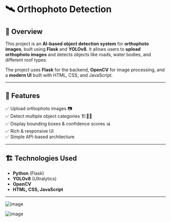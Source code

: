 
# 🛰️ Orthophoto Detection

## 📌 Overview  
This project is an **AI-based object detection system** for **orthophoto images**, built using **Flask** and **YOLOv8**. It allows users to **upload orthophoto images** and detects objects like roads, water bodies, and different roof types.  

The project uses **Flask** for the backend, **OpenCV** for image processing, and a **modern UI** built with HTML, CSS, and JavaScript.  

---

## 🚀 Features  
✅ Upload orthophoto images 📷  
✅ Detect multiple object categories 🏗️🌊🏡  
✅ Display bounding boxes & confidence scores 📊  
✅ Rich & responsive UI  
✅ Simple API-based architecture  

---

## 🏗️ Technologies Used  
- **Python** (Flask)  
- **YOLOv8** (Ultralytics)  
- **OpenCV**  
- **HTML, CSS, JavaScript**  

---

![image](https://github.com/user-attachments/assets/75344d3a-0a3f-4747-8948-2fc05605553f)

![image](https://github.com/user-attachments/assets/ad4af54b-12c1-461b-8638-efcd86ae7d91)

